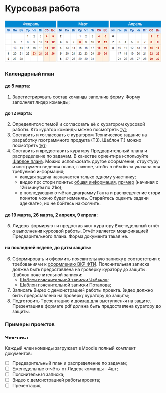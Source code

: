 # Курсовая работа

![](./img/calendar.png)

### Календарный план

#### до 5 марта: 

1. Зарегистрировать состав команды заполнив [форму](https://docs.google.com/forms/d/e/1FAIpQLSdmX9COIHlotZL0Qkps1YCZYAW9BBpoWkXiOG4P4lFeTsBORg/viewform?usp=sf_link). Форму заполняет лидер команды;

#### до 12 марта: 

2. Определится с темой и согласовать её с куратором курсовой работы. Кто куратор команды можно посмотреть [тут](#);
3. Составить и согласовать с куратором Техническое задание на разработку программного продукта (ТЗ). Шаблон ТЗ можно посмотреть [тут](./files/Техническое_задание.docx);
4. Составить и предоставить куратору Предварительный плана и распределение по задачам. В качестве ориентира используйте [Шаблон плана](https://docs.google.com/spreadsheets/d/1slxdFeByLSl6v5HhrKJC5jbeAAKMXtaROaWq9cxvZxw/edit?usp=sharing). Можно использовать другое оформление, структуру и инструмент ведения плана, главное, чтобы в нём была указана вся требуемая информация;
   - каждая задача назначается только одному участнику;
   - видео про стори поинты: [общая информация](https://youtu.be/IcyX43CAdiI), [пример](https://youtu.be/LlLK03gpiOg) (начиная с 12й минуты по 21ю);
   - в последующих отчётах диаграмму Ганта и распределение стори поинтов можно будет изменять. Старайтесь оценить задачи адекватно, но не бойтесь накосячить.

#### до 19 марта, 26 марта, 2 апреля, 9 апреля:

5. Лидеры формируют и предоставляют куратору Еженедельный отчёт о выполнении курсовой работы. Отчёт является модификацией Предварительного плана. Форма документа такая же.

#### на последней неделе, до даты защиты:

6. Сформировать и оформить пояснительную записку в соответствии с требованиями к [оформлению ВКР ФТИ](./files/Oformlenie-VKR-FTI-2019.pdf). Пояснительная записка должна быть предоставлена на проверку куратору до защиты. Шаблон пояснительной записки:
   - [Шаблон пояснительной записки Чабанов](./files/Шаблон_пояснительной_записки_2021_Чабанов.docx);
   - [Шаблон пояснительной записки Потапова](./files/Шаблон_пояснительной_записки_2021_Потапова.docx);
6. Записать Видео с демонстрацией работы проекта. Видео должно быть предоставлена на проверку куратору до защиты;
7. Подготовить Презентацию и доклад для выступления на защите. Презентация в формате pdf должна быть предоставлена куратору до защиты.

### Примеры проектов





### Чек-лист

Каждый член команды загружает в Moodle полный комплект документов:

- [ ] Предварительный план и распределение по задачам;
- [ ] Еженедельные отчёты от Лидера команды - 4шт;
- [ ] Пояснительная записка;
- [ ] Видео с демонстрацией работы проекта;
- [ ] Презентация;

